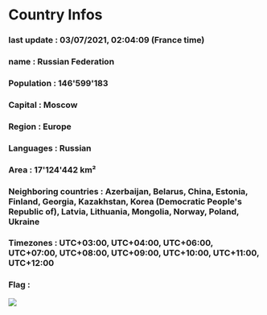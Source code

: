 # Country  Infos
### last update : 03/07/2021, 02:04:09 (France time)

### name : Russian Federation
### Population : 146'599'183
### Capital : Moscow
### Region : Europe
### Languages : Russian
### Area : 17'124'442 km²
### Neighboring countries : Azerbaijan, Belarus, China, Estonia, Finland, Georgia, Kazakhstan, Korea (Democratic People's Republic of), Latvia, Lithuania, Mongolia, Norway, Poland, Ukraine
### Timezones : UTC+03:00, UTC+04:00, UTC+06:00, UTC+07:00, UTC+08:00, UTC+09:00, UTC+10:00, UTC+11:00, UTC+12:00

### Flag :
![](https://restcountries.eu/data/rus.svg)